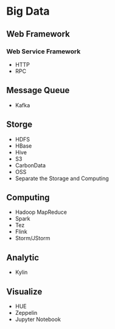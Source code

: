 # Big Data

## Web Framework
### Web Service Framework
* HTTP
* RPC

## Message Queue
* Kafka

## Storge
* HDFS
* HBase
* Hive
* S3
* CarbonData
* OSS
* Separate the Storage and Computing

## Computing
* Hadoop MapReduce
* Spark
* Tez
* Flink
* Storm/JStorm

## Analytic
* Kylin

## Visualize
* HUE
* Zeppelin
* Jupyter Notebook
